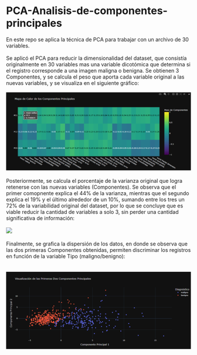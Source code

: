 # PCA-Analisis-de-componentes-principales
En este repo se aplica la técnica de PCA para trabajar con un archivo de 30 variables.
<br><br>
Se aplicó el PCA para reducir la dimensionalidad del dataset, que consistía originalmente en 30 variables mas una variable dicotómica que determina si el registro corresponde a una imagen maligna o benigna. 
Se obtienen 3 Componentes, y se calcula el peso que aporta cada variable original a las nuevas variables, y se visualiza en el siguiente gráfico: 
<br><br>
![](https://github.com/rprestupa/PCA-Analisis-de-componentes-principales/blob/main/images/mapa%20de%20calor%20-%20componentes.png)
<br><br>
Posteriormente, se calcula el porcentaje de la varianza original que logra retenerse con las nuevas variables (Componentes). Se observa que el primer comopnente explica el 44% de la varianza, mientras que el segundo explica el 19% y el último alrededor de un 10%, sumando entre los tres un 72% de la variabilidad original del dataset, por lo que se concluye que es viable reducir la cantidad de variables a solo 3, sin perder una cantidad significativa de información:
<br><br>
![](https://github.com/rprestupa/PCA-Analisis-de-componentes-principales/blob/main/images/Gr%C3%A1fico%20de%20la%20varianza%20explicada%20por%20CP.png)
<br><br>
Finalmente, se grafica la dispersión de los datos, en donde se observa que las dos primeras Componentes obtenidas, permiten discriminar los registros en función de la variable Tipo (maligno/benigno):  
<br><br>
![](https://github.com/rprestupa/PCA-Analisis-de-componentes-principales/blob/main/images/Gr%C3%A1fico%20de%20dispersi%C3%B3n%20de%20las%20primeras%202%20componentes.png)
<br><br>
